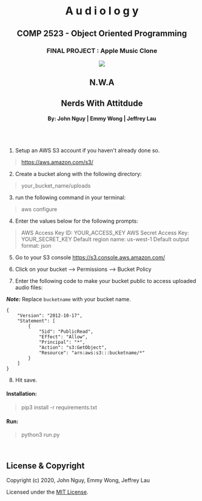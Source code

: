 <br>
<h1 align="center">A u d i o l o g y</h1>
<h2 align="center">COMP 2523 - Object Oriented Programming</h2>
<h3 align="center">FINAL PROJECT : Apple Music Clone</h3>

<p align="center">
<img src="image_assets/audiologyLogoClear.png">
</p>

<h2 align="center">N.W.A</h2>
<h2 align="center">Nerds With Attitdude</h2>
<h4 align="center">By: John Nguy | Emmy Wong | Jeffrey Lau</h4>
<br><br>

1. Setup an AWS S3 account if you haven't already done so.

> https://aws.amazon.com/s3/

2. Create a bucket along with the following directory:

> your_bucket_name/uploads

3. run the following command in your terminal:

> aws configure

4. Enter the values below for the following prompts:

> AWS Access Key ID: YOUR_ACCESS_KEY
> AWS Secret Access Key: YOUR_SECRET_KEY
> Default region name: us-west-1
> Default output format: json

5. Go to your S3 console https://s3.console.aws.amazon.com/

6. Click on your bucket --> Permissions --> Bucket Policy

7. Enter the following code to make your bucket public to access uploaded audio files:

**_Note:_** Replace `bucketname` with your bucket name.

```
{
    "Version": "2012-10-17",
    "Statement": [
        {
            "Sid": "PublicRead",
            "Effect": "Allow",
            "Principal": "*",
            "Action": "s3:GetObject",
            "Resource": "arn:aws:s3:::bucketname/*"
        }
    ]
}
```

8. Hit save.

#### Installation:

> pip3 install -r requirements.txt

#### Run:

> python3 run.py

<br>

## License & Copyright

Copyright (c) 2020, John Nguy, Emmy Wong, Jeffrey Lau

Licensed under the [MIT License](license.md).
